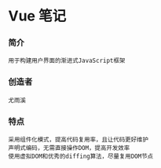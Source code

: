 # Vue 笔记

### 简介

    用于构建用户界面的渐进式JavaScript框架

### 创造者
    尤雨溪

### 特点
    采用组件化模式，提高代码复用率，且让代码更好维护
	声明式编码，无需直接操作DOM，提高开发效率
	使用虚拟DOM和优秀的diffing算法，尽量复用DOM节点